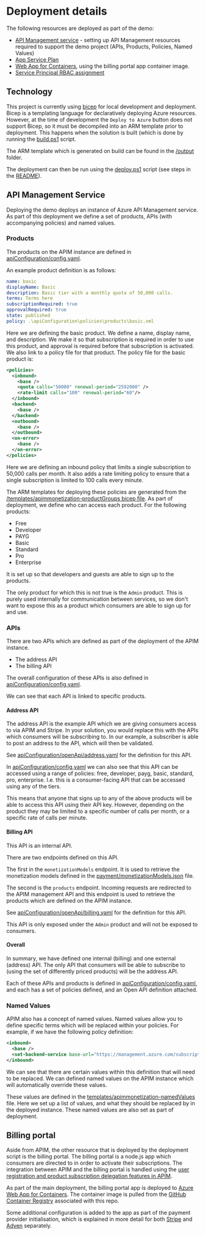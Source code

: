 # Deployment details

The following resources are deployed as part of the demo:
- [API Management service](https://azure.microsoft.com/en-gb/services/api-management/) - setting up API Management resources required to support the demo project (APIs, Products, Policies, Named Values)
- [App Service Plan](https://docs.microsoft.com/en-us/azure/app-service/overview)
- [Web App for Containers](https://azure.microsoft.com/en-gb/services/app-service/containers/), using the billing portal app container image.
- [Service Principal RBAC assignment](https://docs.microsoft.com/en-us/azure/role-based-access-control/overview)

## Technology

This project is currently using [bicep](https://docs.microsoft.com/en-us/azure/azure-resource-manager/templates/bicep-overview) for local development and deployment. Bicep is a templating language for declaratively deploying Azure resources. However, at the time of development the `Deploy to Azure` button does not support Bicep, so it must be decompiled into an ARM template prior to deployment. This happens when the solution is built (which is done by running the [build.ps1](../build.ps1) script.

The ARM template which is generated on build can be found in the [/output](../output/) folder.

The deployment can then be run using the [deploy.ps1](../deploy.ps1) script (see steps in the [README](../README.md)).

## API Management Service

Deploying the demo deploys an instance of Azure API Management service. As part of this deployment we define a set of products, APIs (with accompanying policies) and named values.

### Products 

The products on the APIM instance are defined in [apiConfiguration/config.yaml](../apiConfiguration/config.yaml).

An example product definition is as follows:

```yaml
name: basic
displayName: Basic
description: Basic tier with a monthly quota of 50,000 calls.
terms: Terms here
subscriptionRequired: true
approvalRequired: true
state: published
policy: .\apiConfiguration\policies\products\basic.xml
```

Here we are defining the basic product. We define a name, display name, and description. We make it so that subscription is required in order to use this product, and approval is required before that subscription is activated. We also link to a policy file for that product. The policy file for the basic product is:

```xml
<policies>
  <inbound>
    <base />
    <quota calls="50000" renewal-period="2592000" />
    <rate-limit calls="100" renewal-period="60"/>
  </inbound>
  <backend>
    <base />
  </backend>
  <outbound>
    <base />
  </outbound>
  <on-error>
    <base />
  </on-error>
</policies>
```

Here we are defining an inbound policy that limits a single subscription to 50,000 calls per month. It also adds a rate limiting policy to ensure that a single subscription is limited to 100 calls every minute. 

The ARM templates for deploying these policies are generated from the [/templates/apimmonetization-productGroups bicep file](../templates/apimmonetization-productGroups.bicep). As part of deployment, we define who can access each product. For the following products:

- Free
- Developer
- PAYG
- Basic 
- Standard
- Pro
- Enterprise

It is set up so that developers and guests are able to sign up to the products. 

The only product for which this is not true is the `Admin` product. This is purely used internally for communication between services, so we don't want to expose this as a product which consumers are able to sign up for and use.

### APIs

There are two APIs which are defined as part of the deployment of the APIM instance.

- The address API
- The billing API

The overall configuration of these APIs is also defined in [apiConfiguration/config.yaml](../apiConfiguration/config.yaml).

We can see that each API is linked to specific products.

#### Address API

The address API is the example API which we are giving consumers access to via APIM and Stripe. In your solution, you would replace this with the APIs which consumers will be subscribing to. In our example, a subscriber is able to post an address to the API, which will then be validated.

See [apiConfiguration/openApi/address.yaml](../apiConfiguration/openApi/address.yaml) for the definition for this API.

In [apiConfiguration/config.yaml](../apiConfiguration/config.yaml) we can also see that this API can be accessed using a range of policies: free, developer, payg, basic, standard, pro, enterprise. I.e. this is a consumer-facing API that can be accessed using any of the tiers.

This means that anyone that signs up to any of the above products will be able to access this API using their API key. However, depending on the product they may be limited to a specific number of calls per month, or a specific rate of calls per minute.

#### Billing API

This API is an internal API. 

There are two endpoints defined on this API.

The first in the `monetizationModels` endpoint. It is used to retrieve the monetization models defined in the [payment/monetizationModels.json](../payment/monetizationModels.json) file. 

The second is the `products` endpoint. Incoming requests are redirected to the APIM management API and this endpoint is used to retrieve the products which are defined on the APIM instance. 

See [apiConfiguration/openApi/billing.yaml](../apiConfiguration/openApi/billing.yaml) for the definition for this API.

This API is only exposed under the `Admin` product and will not be exposed to consumers.

#### Overall

In summary, we have defined one internal (billing) and one external (address) API. The only API that consumers will be able to subscribe to (using the set of differently priced products) will be the address API.

Each of these APIs and products is defined in [apiConfiguration/config.yaml](../apiConfiguration/config.yaml), and each has a set of policies defined, and an Open API definition attached.

### Named Values

APIM also has a concept of named values. Named values allow you to define specific terms which will be replaced within your policies. For example, if we have the following policy definition:

```xml
<inbound>
  <base />
  <set-backend-service base-url="https://management.azure.com/subscriptions/{{subscriptionId}}/resourceGroups/{{resourceGroupName}}/providers/Microsoft.ApiManagement/service/{{apimServiceName}}" />
</inbound>
```
We can see that there are certain values within this definition that will need to be replaced. We can defined named values on the APIM instance which will automatically override these values. 

These values are defined in the [templates/apimmonetization-namedValues](../templates/apimmonetization-namedValues.bicep) file. Here we set up a list of values, and what they should be replaced by in the deployed instance. These named values are also set as part of deployment.

## Billing portal

Aside from APIM, the other resource that is deployed by the deployment script is the billing portal. The billing portal is a node.js app which consumers are directed to in order to activate their subscriptions. The integration between APIM and the billing portal is handled using the [user registration and product subscription delegation features in APIM](https://docs.microsoft.com/en-us/azure/api-management/api-management-howto-setup-delegation).

As part of the main deployment, the billing portal app is deployed to [Azure Web App for Containers](https://azure.microsoft.com/en-gb/services/app-service/containers/). The container image is pulled from the [GitHub Container Registry](https://docs.github.com/en/packages/guides/about-github-container-registry) associated with this repo.

Some additional configuration is added to the app as part of the payment provider initialisation, which is explained in more detail for both [Stripe](./stripe-details.md) and [Adyen](./adyen-details.md) separately.